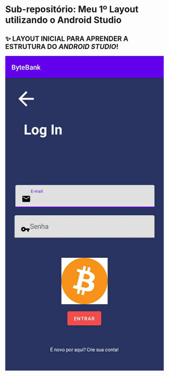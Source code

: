 # Sub-repositório: Meu 1º Layout utilizando o Android Studio


<div>

## ✨ LAYOUT INICIAL PARA APRENDER A ESTRUTURA DO ***ANDROID STUDIO***!


![](imagens/primeiro_layout.jpeg)